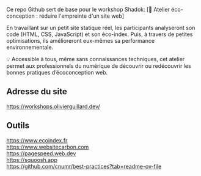 Ce repo Github sert de base pour le workshop Shadok: 
[🌱 Atelier éco-conception : réduire l'empreinte d'un site web]

En travaillant sur un petit site statique réel, les participants analyseront son code (HTML, CSS, JavaScript) et son éco-index. Puis, à travers de petites optimisations, ils amélioreront eux-mêmes sa performance environnementale.

💡 Accessible à tous, même sans connaissances techniques, cet atelier permet aux professionnels du numérique de découvrir ou redécouvrir les bonnes pratiques d’écoconception web.

## Adresse du site
https://workshops.olivierguillard.dev/

## Outils
https://www.ecoindex.fr <br />
https://www.websitecarbon.com <br />
https://pagespeed.web.dev <br />
https://squoosh.app <br />
https://github.com/cnumr/best-practices?tab=readme-ov-file 
